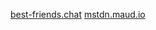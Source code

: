 <a rel="me" href="https://best-friends.chat/@aomi">best-friends.chat</a>
<a rel="me" href="https://mstdn.maud.io/@ayuame">mstdn.maud.io</a>
